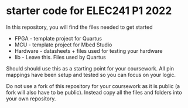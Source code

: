 # starter code for ELEC241 P1 2022

In this repository, you will find the files needed to get started

* FPGA - template project for Quartus
* MCU - template project for Mbed Studio
* Hardware - datasheets + files used for testing your hardware
* lib - Leave this. Files used by Quartus


Should should use this as a starting point for your coursework.
All pin mappings have been setup and tested so you can focus on your logic.

Do not use a fork of this repository for your coursework as it is public (a fork will also have to be public). Instead copy all the files and folders into your own repository.



